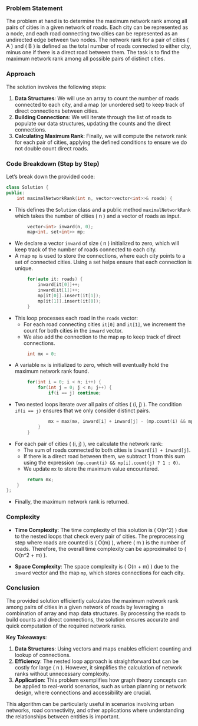 ### Problem Statement

The problem at hand is to determine the maximum network rank among all pairs of cities in a given network of roads. Each city can be represented as a node, and each road connecting two cities can be represented as an undirected edge between two nodes. The network rank for a pair of cities \( A \) and \( B \) is defined as the total number of roads connected to either city, minus one if there is a direct road between them. The task is to find the maximum network rank among all possible pairs of distinct cities.

### Approach

The solution involves the following steps:

1. **Data Structures**: We will use an array to count the number of roads connected to each city, and a map (or unordered set) to keep track of direct connections between cities.
2. **Building Connections**: We will iterate through the list of roads to populate our data structures, updating the counts and the direct connections.
3. **Calculating Maximum Rank**: Finally, we will compute the network rank for each pair of cities, applying the defined conditions to ensure we do not double count direct roads.

### Code Breakdown (Step by Step)

Let’s break down the provided code:

```cpp
class Solution {
public:
    int maximalNetworkRank(int n, vector<vector<int>>& roads) {
```
- This defines the `Solution` class and a public method `maximalNetworkRank` which takes the number of cities \( n \) and a vector of roads as input.

```cpp
        vector<int> inward(n, 0);
        map<int, set<int>> mp;
```
- We declare a vector `inward` of size \( n \) initialized to zero, which will keep track of the number of roads connected to each city.
- A map `mp` is used to store the connections, where each city points to a set of connected cities. Using a set helps ensure that each connection is unique.

```cpp
        for(auto it: roads) {
            inward[it[0]]++;
            inward[it[1]]++;
            mp[it[0]].insert(it[1]);
            mp[it[1]].insert(it[0]);
        }
```
- This loop processes each road in the `roads` vector:
  - For each road connecting cities `it[0]` and `it[1]`, we increment the count for both cities in the `inward` vector.
  - We also add the connection to the map `mp` to keep track of direct connections.

```cpp
        int mx = 0;
```
- A variable `mx` is initialized to zero, which will eventually hold the maximum network rank found.

```cpp
        for(int i = 0; i < n; i++) {
            for(int j = 0; j < n; j++) {
                if(i == j) continue;
```
- Two nested loops iterate over all pairs of cities \( (i, j) \). The condition `if(i == j)` ensures that we only consider distinct pairs.

```cpp
                mx = max(mx, inward[i] + inward[j] - (mp.count(i) && mp[i].count(j)? 1: 0));
            }
        }
```
- For each pair of cities \( (i, j) \), we calculate the network rank:
  - The sum of roads connected to both cities is `inward[i] + inward[j]`.
  - If there is a direct road between them, we subtract 1 from this sum using the expression `(mp.count(i) && mp[i].count(j) ? 1 : 0)`.
  - We update `mx` to store the maximum value encountered.

```cpp
        return mx;
    }
};
```
- Finally, the maximum network rank is returned.

### Complexity

- **Time Complexity**: The time complexity of this solution is \( O(n^2) \) due to the nested loops that check every pair of cities. The preprocessing step where roads are counted is \( O(m) \), where \( m \) is the number of roads. Therefore, the overall time complexity can be approximated to \( O(n^2 + m) \).
  
- **Space Complexity**: The space complexity is \( O(n + m) \) due to the `inward` vector and the map `mp`, which stores connections for each city.

### Conclusion

The provided solution efficiently calculates the maximum network rank among pairs of cities in a given network of roads by leveraging a combination of array and map data structures. By processing the roads to build counts and direct connections, the solution ensures accurate and quick computation of the required network ranks.

**Key Takeaways**:
1. **Data Structures**: Using vectors and maps enables efficient counting and lookup of connections.
2. **Efficiency**: The nested loop approach is straightforward but can be costly for large \( n \). However, it simplifies the calculation of network ranks without unnecessary complexity.
3. **Application**: This problem exemplifies how graph theory concepts can be applied to real-world scenarios, such as urban planning or network design, where connections and accessibility are crucial.

This algorithm can be particularly useful in scenarios involving urban networks, road connectivity, and other applications where understanding the relationships between entities is important.